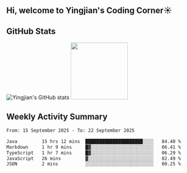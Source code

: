 ## Hi, welcome to Yingjian's Coding Corner☀️

## GitHub Stats
![Yingjian's GitHub stats](https://github-readme-stats.vercel.app/api?username=BigBigBai&show_icons=true&hide=stars,issues&hide_border=true&theme=merko&bg_color=00000000)
<img height="150em" src="https://github-readme-stats.vercel.app/api/top-langs/?username=BigBigBai&layout=compact&hide_border=true&theme=merko&bg_color=00000000"/>

## Weekly Activity Summary

<!--START_SECTION:waka-->

```txt
From: 15 September 2025 - To: 22 September 2025

Java         15 hrs 12 mins  █████████████████████░░░░   84.40 %
Markdown     1 hr 9 mins     █▓░░░░░░░░░░░░░░░░░░░░░░░   06.41 %
TypeScript   1 hr 7 mins     █▓░░░░░░░░░░░░░░░░░░░░░░░   06.29 %
JavaScript   26 mins         ▓░░░░░░░░░░░░░░░░░░░░░░░░   02.49 %
JSON         2 mins          ░░░░░░░░░░░░░░░░░░░░░░░░░   00.25 %
```

<!--END_SECTION:waka-->


